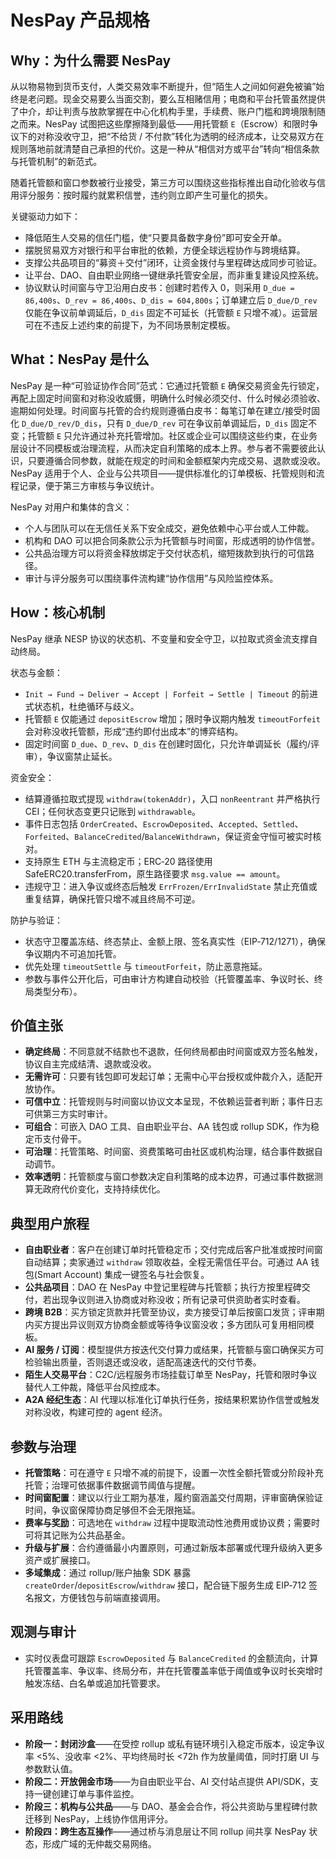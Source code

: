 # NesPay 产品规格

## Why：为什么需要 NesPay
从以物易物到货币支付，人类交易效率不断提升，但“陌生人之间如何避免被骗”始终是老问题。现金交易要么当面交割，要么互相赌信用；电商和平台托管虽然提供了中介，却让判责与放款掌握在中心化机构手里，手续费、账户门槛和跨境限制随之而来。NesPay 试图把这些摩擦降到最低——用托管额 `E`（Escrow）和限时争议下的对称没收守卫，把“不给货 / 不付款”转化为透明的经济成本，让交易双方在规则落地前就清楚自己承担的代价。这是一种从“相信对方或平台”转向“相信条款与托管机制”的新范式。

随着托管额和窗口参数被行业接受，第三方可以围绕这些指标推出自动化验收与信用评分服务：按时履约就累积信誉，违约则立即产生可量化的损失。

关键驱动力如下：
- 降低陌生人交易的信任门槛，使“只要具备数字身份”即可安全开单。
- 摆脱贸易双方对银行和平台审批的依赖，方便全球远程协作与跨境结算。
- 支撑公共品项目的“募资＋交付”闭环，让资金拨付与里程碑达成同步可验证。
- 让平台、DAO、自由职业网络一键继承托管安全层，而非重复建设风控系统。
- 协议默认时间窗与守卫沿用白皮书：创建时若传入 0，则采用 `D_due = 86,400s`、`D_rev = 86,400s`、`D_dis = 604,800s`；订单建立后 `D_due/D_rev` 仅能在争议前单调延后，`D_dis` 固定不可延长（托管额 `E` 只增不减）。运营层可在不违反上述约束的前提下，为不同场景制定模板。

## What：NesPay 是什么
NesPay 是一种“可验证协作合同”范式：它通过托管额 `E` 确保交易资金先行锁定，再配上固定时间窗和对称没收威慑，明确什么时候必须交付、什么时候必须验收、逾期如何处理。时间窗与托管的合约规则遵循白皮书：每笔订单在建立/接受时固化 `D_due/D_rev/D_dis`，只有 `D_due/D_rev` 可在争议前单调延后，`D_dis` 固定不变；托管额 `E` 只允许通过补充托管增加。社区或企业可以围绕这些约束，在业务层设计不同模板或治理流程，从而决定自利策略的成本上界。参与者不需要彼此认识，只要遵循合同参数，就能在规定的时间和金额框架内完成交易、退款或没收。NesPay 适用于个人、企业与公共项目——提供标准化的订单模板、托管规则和流程记录，便于第三方审核与争议统计。

NesPay 对用户和集体的含义：
- 个人与团队可以在无信任关系下安全成交，避免依赖中心平台或人工仲裁。
- 机构和 DAO 可以把合同条款公示为托管额与时间窗，形成透明的协作信誉。
- 公共品治理方可以将资金释放绑定于交付状态机，缩短拨款到执行的可信路径。
- 审计与评分服务可以围绕事件流构建“协作信用”与风险监控体系。

## How：核心机制
NesPay 继承 NESP 协议的状态机、不变量和安全守卫，以拉取式资金流支撑自动终局。

状态与金额：
- `Init → Fund → Deliver → Accept | Forfeit → Settle | Timeout` 的前进式状态机，杜绝循环与歧义。
- 托管额 `E` 仅能通过 `depositEscrow` 增加；限时争议期内触发 `timeoutForfeit` 会对称没收托管额，形成“违约即付出成本”的博弈结构。
- 固定时间窗 `D_due`、`D_rev`、`D_dis` 在创建时固化，只允许单调延长（履约/评审），争议窗禁止延长。

资金安全：
- 结算遵循拉取式提现 `withdraw(tokenAddr)`，入口 `nonReentrant` 并严格执行 CEI；任何状态变更只记账到 `withdrawable`。
- 事件日志包括 `OrderCreated`、`EscrowDeposited`、`Accepted`、`Settled`、`Forfeited`、`BalanceCredited`/`BalanceWithdrawn`，保证资金守恒可被实时核对。
- 支持原生 ETH 与主流稳定币；ERC‑20 路径使用 SafeERC20.transferFrom，原生路径要求 `msg.value == amount`。
- 违规守卫：进入争议或终态后触发 `ErrFrozen/ErrInvalidState` 禁止充值或重复结算，确保托管只增不减且终局不可逆。

防护与验证：
- 状态守卫覆盖冻结、终态禁止、金额上限、签名真实性（EIP‑712/1271），确保争议期内不可追加托管。
- 优先处理 `timeoutSettle` 与 `timeoutForfeit`，防止恶意拖延。
- 参数与事件公开化后，可由审计方构建自动校验（托管覆盖率、争议时长、终局类型分布）。

## 价值主张
- **确定终局**：不同意就不结款也不退款，任何终局都由时间窗或双方签名触发，协议自主完成结清、退款或没收。
- **无需许可**：只要有钱包即可发起订单；无需中心平台授权或仲裁介入，适配开放协作。
- **可信中立**：托管规则与时间窗以协议文本呈现，不依赖运营者判断；事件日志可供第三方实时审计。
- **可组合**：可嵌入 DAO 工具、自由职业平台、AA 钱包或 rollup SDK，作为稳定币支付骨干。
- **可治理**：托管策略、时间窗、资费策略可由社区或机构治理，结合事件数据自动调节。
- **效率透明**：托管额度与窗口参数决定自利策略的成本边界，可通过事件数据测算无政府代价变化，支持持续优化。

## 典型用户旅程
- **自由职业者**：客户在创建订单时托管稳定币；交付完成后客户批准或按时间窗自动结算；卖家通过 `withdraw` 领取收益，全程无需信任平台。可通过 AA 钱包(Smart Account) 集成一键签名与社会恢复。
- **公共品项目**：DAO 在 NesPay 中登记里程碑与托管额；执行方按里程碑交付，若出现争议则进入协商或对称没收；所有记录可供资助者实时查看。
- **跨境 B2B**：买方锁定货款并托管至协议，卖方接受订单后按窗口发货；评审期内买方提出异议则双方协商金额或等待争议窗没收；多方团队可复用相同模板。
- **AI 服务 / 订阅**：模型提供方按迭代交付算力或结果，托管额与窗口确保买方可检验输出质量，否则退还或没收，适配高速迭代的交付节奏。
- **陌生人交易平台**：C2C/远程服务市场挂载订单至 NesPay，托管和限时争议替代人工仲裁，降低平台风控成本。
- **A2A 经纪生态**：AI 代理以标准化订单执行任务，按结果积累协作信誉或触发对称没收，构建可控的 agent 经济。

## 参数与治理
- **托管策略**：可在遵守 `E` 只增不减的前提下，设置一次性全额托管或分阶段补充托管；治理可依据事件数据调节阈值与提醒。
- **时间窗配置**：建议以行业工期为基准，履约窗涵盖交付周期，评审窗确保验证时间，争议窗保障协商足够但不会无限拖延。
- **费率与奖励**：可选地在 `withdraw` 过程中提取流动性池费用或协议费；需要时可将其记账为公共品基金。
- **升级与扩展**：合约遵循最小内置原则，可通过新版本部署或代理升级纳入更多资产或扩展接口。
- **多域集成**：通过 rollup/账户抽象 SDK 暴露 `createOrder`/`depositEscrow`/`withdraw` 接口，配合链下服务生成 EIP‑712 签名报文，方便钱包与前端直接调用。

## 观测与审计
- 实时仪表盘可跟踪 `EscrowDeposited` 与 `BalanceCredited` 的金额流向，计算托管覆盖率、争议率、终局分布，并在托管覆盖率低于阈值或争议时长突增时触发冻结、白名单或追加托管要求。

## 采用路线
- **阶段一：封闭沙盒**——在受控 rollup 或私有链环境引入稳定币版本，设定争议率 <5%、没收率 <2%、平均终局时长 <72h 作为放量阈值，同时打磨 UI 与参数默认值。
- **阶段二：开放佣金市场**——为自由职业平台、AI 交付站点提供 API/SDK，支持一键创建订单与事件监控。
- **阶段三：机构与公共品**——与 DAO、基金会合作，将公共资助与里程碑付款迁移到 NesPay，上线协作信用评分。
- **阶段四：跨生态互操作**——通过桥与消息层让不同 rollup 间共享 NesPay 状态，形成广域的无仲裁交易网络。
